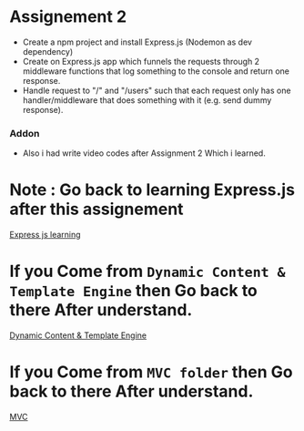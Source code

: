 # Assignement 2

- Create a npm project and install Express.js (Nodemon as dev dependency)
- Create on Express.js app which funnels the requests through 2 middleware functions that log something to the console and return one response.
- Handle request to "/" and "/users" such that each request only has one handler/middleware that does something with it (e.g. send dummy response).

### Addon

- Also i had write video codes after Assignment 2 Which i learned.

# Note : Go back to learning Express.js after this assignement

[Express js learning](../intro.md)

# If you Come from `Dynamic Content & Template Engine` then Go back to there After understand.

[Dynamic Content & Template Engine](../../Dynamic%20Content%20&%20Template%20Engine/intro.md)

# If you Come from `MVC folder` then Go back to there After understand.

[MVC](../../MVC/intro.md)
